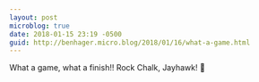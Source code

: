 ```yaml
---
layout: post
microblog: true
date: 2018-01-15 23:19 -0500
guid: http://benhager.micro.blog/2018/01/16/what-a-game.html
---
```

What a game, what a finish!! Rock Chalk, Jayhawk! 🏀
